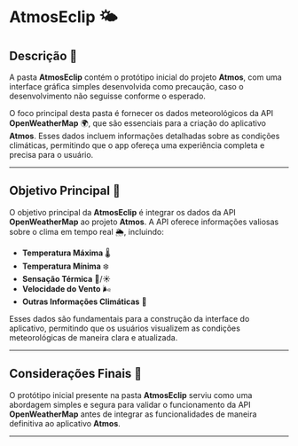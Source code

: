
# **AtmosEclip** 🌤️

## Descrição 📜

A pasta **AtmosEclip** contém o protótipo inicial do projeto **Atmos**, com uma interface gráfica simples desenvolvida como precaução, caso o desenvolvimento não seguisse conforme o esperado. 

O foco principal desta pasta é fornecer os dados meteorológicos da API **OpenWeatherMap** 🌍, que são essenciais para a criação do aplicativo **Atmos**. Esses dados incluem informações detalhadas sobre as condições climáticas, permitindo que o app ofereça uma experiência completa e precisa para o usuário.

---

## Objetivo Principal 🎯

O objetivo principal da **AtmosEclip** é integrar os dados da API **OpenWeatherMap** ao projeto **Atmos**. A API oferece informações valiosas sobre o clima em tempo real 🌦️, incluindo:

- **Temperatura Máxima** 🌡️
- **Temperatura Mínima** ❄️
- **Sensação Térmica** 🥶/☀️
- **Velocidade do Vento** 🌬️
- **Outras Informações Climáticas** 🌈

Esses dados são fundamentais para a construção da interface do aplicativo, permitindo que os usuários visualizem as condições meteorológicas de maneira clara e atualizada.

---

## Considerações Finais 📝

O protótipo inicial presente na pasta **AtmosEclip** serviu como uma abordagem simples e segura para validar o funcionamento da API **OpenWeatherMap** antes de integrar as funcionalidades de maneira definitiva ao aplicativo **Atmos**.

--- 
